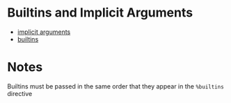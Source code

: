 # Builtins and Implicit Arguments

* [implicit arguments](https://www.cairo-lang.org/docs/how_cairo_works/builtins.html#implicit-arguments)
* [builtins](https://www.cairo-lang.org/docs/how_cairo_works/builtins.html#builtins)

# Notes

Builtins must be passed in the same order that they appear in the `%builtins` directive